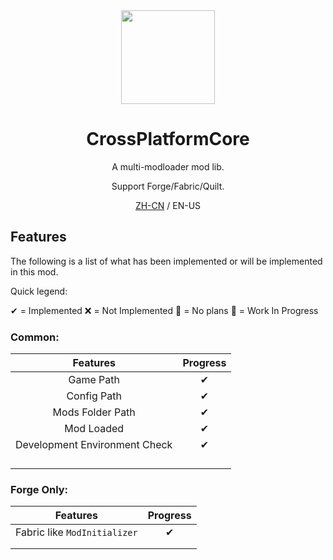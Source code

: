 <div align="center">

<img height="150" src="icon/400x400.png" width="150"/>

# CrossPlatformCore

A multi-modloader mod lib.



 Support Forge/Fabric/Quilt.

[ZH-CN](README-zh_cn.md) / EN-US

</div>

## Features

The following is a list of what has been implemented or will be implemented in this mod.

Quick legend:

✔ = Implemented
❌ = Not Implemented
🙅 = No plans
🚧 = Work In Progress



### Common:

| Features                      | Progress |
|:-----------------------------:|:--------:|
| Game Path                     | ✔        |
| Config Path                   | ✔        |
| Mods Folder Path              | ✔        |
| Mod Loaded                    | ✔        |
| Development Environment Check | ✔        |
|                               |          |
|                               |          |
|                               |          |
|                               |          |

### Forge Only:

| Features                     | Progress |
|:----------------------------:|:--------:|
| Fabric like `ModInitializer` | ✔        |
|                              |          |
|                              |          |
